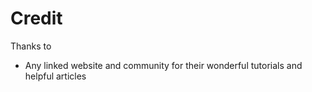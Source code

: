 # Credit

Thanks to

- Any linked website and community for their wonderful tutorials and helpful articles
